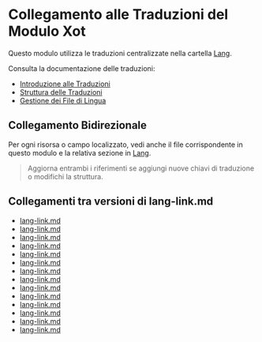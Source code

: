 # Collegamento alle Traduzioni del Modulo Xot

Questo modulo utilizza le traduzioni centralizzate nella cartella [Lang](../../Lang/docs/).

Consulta la documentazione delle traduzioni:
- [Introduzione alle Traduzioni](../../Lang/docs/introduction.md)
- [Struttura delle Traduzioni](../../Lang/docs/structure.md)
- [Gestione dei File di Lingua](../../Lang/docs/module_lang.md)

## Collegamento Bidirezionale

Per ogni risorsa o campo localizzato, vedi anche il file corrispondente in questo modulo e la relativa sezione in [Lang](../../Lang/docs/).

> Aggiorna entrambi i riferimenti se aggiungi nuove chiavi di traduzione o modifichi la struttura.

## Collegamenti tra versioni di lang-link.md
* [lang-link.md](../../../Chart/docs/lang-link.md)
* [lang-link.md](../../../Reporting/docs/lang-link.md)
* [lang-link.md](../../../Gdpr/docs/lang-link.md)
* [lang-link.md](../../../Notify/docs/lang-link.md)
* [lang-link.md](../../../Xot/docs/lang-link.md)
* [lang-link.md](../../../Dental/docs/lang-link.md)
* [lang-link.md](../../../User/docs/lang-link.md)
* [lang-link.md](../../../UI/docs/lang-link.md)
* [lang-link.md](../../../Job/docs/lang-link.md)
* [lang-link.md](../../../Media/docs/lang-link.md)
* [lang-link.md](../../../Tenant/docs/lang-link.md)
* [lang-link.md](../../../Activity/docs/lang-link.md)
* [lang-link.md](../../../Patient/docs/lang-link.md)
* [lang-link.md](../../../Cms/docs/lang-link.md)

